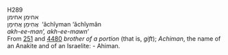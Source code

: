 H289  
אחימן אחימן  
אֲחִימַן אֲחִימָן ‎ ‘ăchı̂yman ‘ăchı̂ymân  
*akh-ee-man‘,* *akh-ee-mawn‘*  
From [251](h0251) and [4480](h4480) *brother* *of* *a* *portion* (that
is, *gift*); *Achiman*, the name of an Anakite and of an Israelite: -
Ahiman.  
